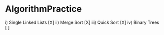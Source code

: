 # AlgorithmPractice

i) Single Linked Lists [X]
ii) Merge Sort         [X]
iii) Quick Sort        [X]
iv) Binary Trees       [ ]

